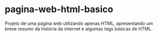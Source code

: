 # pagina-web-html-basico
Projeto de uma página web utilizando apenas HTML, apresentando um breve resumo da história da internet e algumas tags básicas de HTML.
